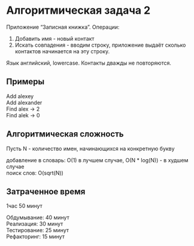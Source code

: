 ﻿# Алгоритмическая задача 2
Приложение “Записная книжка”. Операции:

1. Добавить имя - новый контакт  
2. Искать совпадения - вводим строку, приложение выдаёт сколько контактов начинается на эту строку.  

Язык английский, lowercase. Контакты дважды не повторяются.


## Примеры
Add alexey  
Add alexander  
Find alex -> 2  
Find alek -> 0  

## Алгоритмическая сложность
Пусть N - количество имен, начинающихся на конкретную букву  

добавление в словарь: O(1) в лучшем случае, O(N * log(N)) - в худшем случае  
поиск слов: O(sqrt(N))  

## Затраченное время
1час 50 минут  

Обдумывание: 40 минут  
Реализация: 30 минут  
Тестирование: 25 минут  
Рефакторинг: 15 минут  
